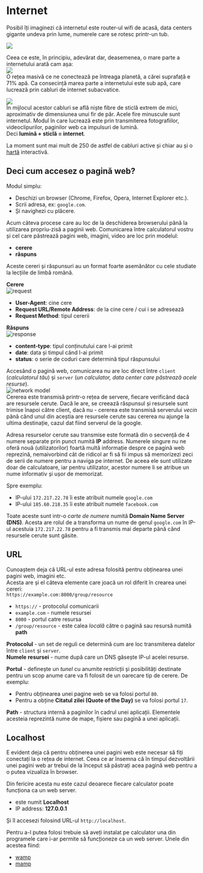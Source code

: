 # Internet

​​Posibil îți imaginezi că internetul este router-ul wifi de acasă, data centers gigante undeva prin lume, numerele care se rotesc printr-un tub.

![](../.gitbook/assets/the-internet-imagined.jpg)

Ceea ce este, în principiu, adevărat dar, deasemenea, o mare parte a internetului arată cam așa:  
![](../.gitbook/assets/the-internet.jpg)  
​​O rețea masivă ce ne conectează pe întreaga planetă, a cărei suprafață e 71% apă. Ca consecință marea parte a internetului este sub apă, care lucrează prin cabluri de internet subacvatice.

![](../.gitbook/assets/cable.jpg)  
În mijlocul acestor cabluri se află niște fibre de sticlă extrem de mici, aproximativ de dimensiunea unui fir de păr. Acele fire minuscule sunt internetul. Modul în care lucrează este prin transmiterea fotografiilor, videoclipurilor, paginilor web ca impulsuri de lumină.  
Deci **lumină + sticlă = internet**.

La moment sunt mai mult de 250 de astfel de cabluri active și chiar au și o [hartă](http://submarine-cable-map-2015.telegeography.com/) interactivă.

## Deci cum accesez o pagină web?

Modul simplu:

* Deschizi un browser \(Chrome, Firefox, Opera, Internet Explorer etc.\).
* Scrii adresa, ex: `google.com`.
* Și navighezi cu plăcere.

Acum câteva procese care au loc de la deschiderea browserului până la utilizarea propriu-zisă a paginii web. Comunicarea între calculatorul vostru și cel care păstrează pagini web, imagini, video are loc prin modelul:

* **cerere**
* **răspuns**

Aceste cereri și răspunsuri au un format foarte asemănător cu cele studiate la lecțiile de limbă română.

**Cerere**  
![request](../.gitbook/assets/request.jpg)

* **User-Agent**: cine cere
* **Request URL/Remote Address**: de la cine cere / cui i se adresează
* **Request Method**: tipul cererii

**Răspuns**  
![response](../.gitbook/assets/response.jpg)

* **content-type**: tipul conținutului care l-ai primit
* **date**: data și timpul când l-ai primit
* **status**: o serie de coduri care determină tipul răspunsului

Accesând o pagină web, comunicarea nu are loc direct între `client` \(_calculatorul tău_\) și `server` \(_un calculator, data center care păstrează acele resurse_\).  
![network model](../.gitbook/assets/network.jpg)  
Cererea este transmisă printr-o rețea de servere, fiecare verificând dacă are resursele cerute. Dacă le are, se creează răspunsul și resursele sunt trimise înapoi către client, dacă nu - cererea este transmisă serverului _vecin_ până când unul din aceștia are resursele cerute sau cererea nu ajunge la ultima destinație, cazul dat fiind serverul de la google.

Adresa resurselor cerute sau transmise este formată din o secvență de 4 numere separate prin punct numită **IP** address. Numerele singure nu ne oferă nouă \(utilizatorilor\) foartă multă informație despre ce pagină web reprezină, nemaivorbind cât de ridicol ar fi să fii impus să memorizezi zeci de serii de numere pentru a naviga pe internet. De aceea ele sunt utilizate doar de calculatoare, iar pentru utilizator, acestor numere li se atribue un nume informativ și ușor de memorizat.

Spre exemplu:

* IP-ului `172.217.22.78` îi este atribuit numele `google.com`
* IP-ului `185.60.218.35` îi este atribuit numele `facebook.com`

Toate aceste sunt intr-o _carte de numere_ numită **Domain Name Server \(DNS\)**. Acesta are rolul de a transforma un nume de genul `google.com` în IP-ul acestuia `172.217.22.78` pentru a fi transmis mai departe până când resursele cerute sunt găsite.

## URL

Cunoaștem deja că URL-ul este adresa folosită pentru obținearea unei pagini web, imagini etc.  
Acesta are și el câteva elemente care joacă un rol diferit în crearea unei cereri:  
`https://example.com:8000/group/resource`

* `https://` - protocolul comunicarii
* `example.com` - numele resursei
* `8000` - portul catre resursa
* `/group/resource` - este calea _locală_ către o pagină sau resursă numită **path**

**Protocolul** - un set de reguli ce determină cum are loc transmiterea datelor între `client` și `server`.  
**Numele resursei** - nume după care un DNS găsește IP-ul acelei resurse.

**Portul** - definește un _tunel_ cu anumite restricții și posibilități destinate pentru un scop anume care va fi folosit de un oarecare tip de cerere. De exemplu:

* Pentru obținearea unei pagine web se va folosi portul `80`.   
* Pentru a obține **Citatul zilei \(Quote of the Day\)** se va folosi portul `17`.

**Path** - structura internă a paginilor în cadrul unei aplicații. Elementele acesteia reprezintă nume de mape, fișiere sau pagină a unei aplicații.

## Localhost

E evident deja că pentru obținerea unei pagini web este necesar să fiți conectați la o rețea de internet. Ceea ce ar însemna că în timpul dezvoltării unei pagini web ar trebui de la început să păstrați acea pagină web pentru a o putea vizualiza în browser.

Din fericire acesta nu este cazul deoarece fiecare calculator poate funcționa ca un web server.

* este numit **Localhost**
* IP address: **127.0.0.1**

Și îl accesezi folosind URL-ul `http://localhost`.

Pentru a-l putea folosi trebuie să aveți instalat pe calculator una din programele care i-ar permite să funcționeze ca un web server. Unele din acestea fiind:

* [wamp](http://www.wampserver.com/en/)
* [mamp](https://www.mamp.info/en/)

